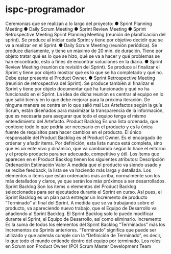 # ispc-programador
Ceremonias que se realizan a lo largo del proyecto:
● Sprint Planning Meeting
● Daily Scrum Meeting
● Sprint Review Meeting
● Sprint Retrospective Meeting
Sprint Planning Meeting (reunión de planificación del sprint). Se produce al iniciar cada
Sprint y tiene por objetivo decidir que se va a realizar en el Sprint.
● Daily Scrum Meeting (reunión periódica). Se produce diariamente, y tiene un máximo de
20 min. de duración. Tiene por objeto tratar qué es lo que se hizo, qué se va a hacer y
qué problemas se han encontrado, esto a fines de encontrar soluciones en la diaria.
● Sprint Review Meeting (reunión de revisión del Sprint). Se produce al finalizar el Sprint y
tiene por objeto mostrar qué es lo que se ha completado y qué no. Debe estar presente el
Product Owner.
● Sprint Retrospective Meeting (reunión de retrospectiva del Sprint). Se produce también al
finalizar el Sprint y tiene por objeto documentar qué ha funcionado y qué no ha funcionado
en el Sprint. La idea de dicha reunión es centrar al equipo en lo que salió bien y en lo que
debe mejorar para la próxima iteración. De ninguna manera se centra en lo que salió mal
Los Artefactos según la guía Scrum, están diseñados para maximizar la transparencia de la información, que es necesaria para asegurar que todo el equipo tenga el mismo entendimiento del Artefacto.
Product Backlog
Es una lista ordenada, que contiene todo lo que podría ser necesario en el producto y es la única fuente de requisitos para hacer cambios en el producto.
El único responsable del Product Backlog es el Product Owner. Es el encargado de ordenar y añadir ítems.
Por definición, esta lista nunca está completa, sino que es un ente vivo y dinámico, que va cambiando según lo hace el entorno y el propio producto para ser adecuado, competitivo y útil.
Los ítems que aparecen en el Product Backlog tienen los siguientes atributos:
Descripción
Ordenación
Estimación
Valor
A medida que el producto va siendo usado y se recibe feedback, la lista se va haciendo más larga y detallada.
Los elementos o ítems que están ordenados más arriba, normalmente son los más detallados y claros, ya que serán los más próximos a ser desarrollados.
Sprint Backlog
Son los ítems o elementos del Product Backlog seleccionados para ser ejecutados durante el Sprint en curso. Así pues, el Sprint Backlog es un plan para entregar un Incremento de producto “Terminado” al final del Sprint.
A medida que se va trabajando sobre el producto, va apareciendo nuevo trabajo, que el Equipo de Desarrollo va añadiendo al Sprint Backlog.
El Sprint Backlog solo lo puede modificar durante el Sprint, el Equipo de Desarrollo, así como eliminarlo.
Incremento
Es la suma de todos los elementos del Sprint Backlog “Terminados” más los Incrementos de Sprints anteriores.
“Terminado” significa que puede ser utilizado y que además cumple con la “Definición de Terminado”, es decir, lo que todo el mundo entiende dentro del equipo por terminado.
Los roles en Scrum son
Product Owner (PO)
Scrum Master 
Development Team
